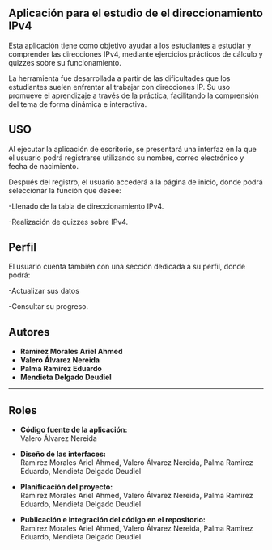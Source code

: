 ## Aplicación para el estudio de el direccionamiento IPv4
Esta aplicación tiene como objetivo ayudar a los estudiantes a estudiar y comprender las direcciones IPv4, mediante ejercicios prácticos de cálculo y quizzes sobre su funcionamiento.

La herramienta fue desarrollada a partir de las dificultades que los estudiantes suelen enfrentar al trabajar con direcciones IP. Su uso promueve el aprendizaje a través de la práctica, facilitando la comprensión del tema de forma dinámica e interactiva.

## USO
Al ejecutar la aplicación de escritorio, se presentará una interfaz en la que el usuario podrá registrarse utilizando su nombre, correo electrónico y fecha de nacimiento.

Después del registro, el usuario accederá a la página de inicio, donde podrá seleccionar la función que desee:

-Llenado de la tabla de direccionamiento IPv4.

-Realización de quizzes sobre IPv4.

## Perfil
El usuario cuenta también con una sección dedicada a su perfil, donde podrá:

-Actualizar sus datos

-Consultar su progreso.

## Autores

- **Ramirez Morales Ariel Ahmed**
- **Valero Álvarez Nereida**
- **Palma Ramirez Eduardo**
- **Mendieta Delgado Deudiel**

---

## Roles

- **Código fuente de la aplicación:**  
Valero Álvarez Nereida

- **Diseño de las interfaces:**  
Ramirez Morales Ariel Ahmed, Valero Álvarez Nereida, Palma Ramirez Eduardo, Mendieta Delgado Deudiel

- **Planificación del proyecto:**  
Ramirez Morales Ariel Ahmed, Valero Álvarez Nereida, Palma Ramirez Eduardo, Mendieta Delgado Deudiel

- **Publicación e integración del código en el repositorio:**  
Ramirez Morales Ariel Ahmed, Valero Álvarez Nereida, Palma Ramirez Eduardo, Mendieta Delgado Deudiel


